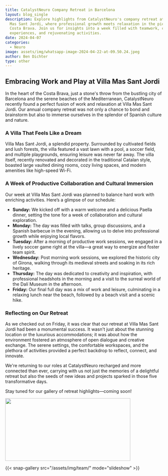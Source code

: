 ```yaml
---
title: CatalystNeuro Company Retreat in Barcelona
layout: blog_single
description: Explore highlights from CatalystNeuro's company retreat at Villa
  Mas Sant Jordi, where professional growth meets relaxation in the picturesque
  Costa Brava. Join us for insights into a week filled with teamwork, cultural
  experiences, and rejuvenating activities.
date: 2024-04-07
categories:
  - Neuro
image: assets/img/whatsapp-image-2024-04-22-at-09.50.24.jpeg
author: Ben Dichter
type: other
---
```

## Embracing Work and Play at Villa Mas Sant Jordi

In the heart of the Costa Brava, just a stone's throw from the bustling city of Barcelona and the serene beaches of the Mediterranean, CatalystNeuro recently found a perfect fusion of work and relaxation at Villa Mas Sant Jordi. Our annual company retreat was not only a chance to bond and brainstorm but also to immerse ourselves in the splendor of Spanish culture and nature.

### A Villa That Feels Like a Dream

Villa Mas Sant Jordi, a splendid property. Surrounded by cultivated fields and lush forests, the villa featured a vast lawn with a pool, a soccer field, and multiple playgrounds, ensuring leisure was never far away. The villa itself, recently renovated and decorated in the traditional Catalan style, boasted large vaulted dining rooms, cozy living spaces, and modern amenities like high-speed Wi-Fi.

### A Week of Productive Collaboration and Cultural Immersion

Our week at Villa Mas Sant Jordi was planned to balance hard work with enriching activities. Here’s a glimpse of our schedule:

* **Sunday:** We kicked off with a warm welcome and a delicious Paella dinner, setting the tone for a week of collaboration and cultural exploration.
* **Monday:** The day was filled with talks, group discussions, and a Spanish barbecue in the evening, allowing us to delve into professional growth while enjoying local flavors.
* **Tuesday:** After a morning of productive work sessions, we engaged in a lively soccer game right at the villa—a great way to energize and foster team spirit.
* **Wednesday:** Post morning work sessions, we explored the historic city of Girona, walking through its medieval streets and soaking in its rich heritage.
* **Thursday:** The day was dedicated to creativity and inspiration, with professional headshots in the morning and a visit to the surreal world of the Dalí Museum in the afternoon.
* **Friday:** Our final full day was a mix of work and leisure, culminating in a relaxing lunch near the beach, followed by a beach visit and a scenic hike.

### Reflecting on Our Retreat

As we checked out on Friday, it was clear that our retreat at Villa Mas Sant Jordi had been a monumental success. It wasn't just about the stunning location or the luxurious accommodations; it was about how the environment fostered an atmosphere of open dialogue and creative exchange. The serene settings, the comfortable workspaces, and the plethora of activities provided a perfect backdrop to reflect, connect, and innovate.

We're returning to our roles at CatalystNeuro recharged and more connected than ever, carrying with us not just the memories of a delightful retreat but also the seeds of new ideas and projects sparked in those five transformative days.

Stay tuned for our gallery of retreat highlights—coming soon!

<img src="/assets/img/0v8a2080.jpg" width=400 height=200>

{{< snap-gallery src="/assets/img/team/" mode="slideshow" >}}